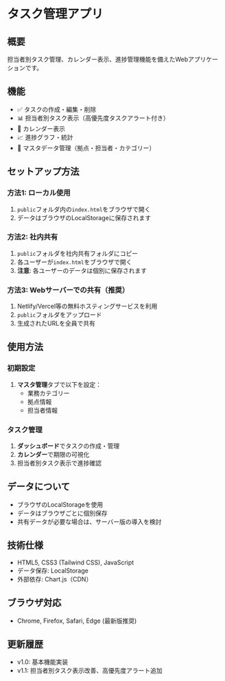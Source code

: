 # タスク管理アプリ

## 概要
担当者別タスク管理、カレンダー表示、進捗管理機能を備えたWebアプリケーションです。

## 機能
- ✅ タスクの作成・編集・削除
- 📊 担当者別タスク表示（高優先度タスクアラート付き）
- 📅 カレンダー表示
- 📈 進捗グラフ・統計
- 🏢 マスタデータ管理（拠点・担当者・カテゴリー）

## セットアップ方法

### 方法1: ローカル使用
1. `public`フォルダ内の`index.html`をブラウザで開く
2. データはブラウザのLocalStorageに保存されます

### 方法2: 社内共有
1. `public`フォルダを社内共有フォルダにコピー
2. 各ユーザーが`index.html`をブラウザで開く
3. **注意**: 各ユーザーのデータは個別に保存されます

### 方法3: Webサーバーでの共有（推奨）
1. Netlify/Vercel等の無料ホスティングサービスを利用
2. `public`フォルダをアップロード
3. 生成されたURLを全員で共有

## 使用方法

### 初期設定
1. **マスタ管理**タブで以下を設定：
   - 業務カテゴリー
   - 拠点情報
   - 担当者情報

### タスク管理
1. **ダッシュボード**でタスクの作成・管理
2. **カレンダー**で期限の可視化
3. 担当者別タスク表示で進捗確認

## データについて
- ブラウザのLocalStorageを使用
- データはブラウザごとに個別保存
- 共有データが必要な場合は、サーバー版の導入を検討

## 技術仕様
- HTML5, CSS3 (Tailwind CSS), JavaScript
- データ保存: LocalStorage
- 外部依存: Chart.js（CDN）

## ブラウザ対応
- Chrome, Firefox, Safari, Edge (最新版推奨)

## 更新履歴
- v1.0: 基本機能実装
- v1.1: 担当者別タスク表示改善、高優先度アラート追加
